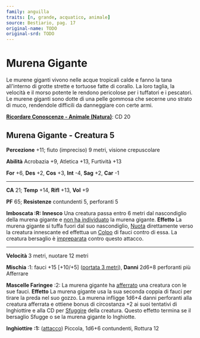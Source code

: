 ```yaml
---
family: anguilla
traits: [n, grande, acquatico, animale]
source: Bestiario, pag. 17
original-name: TODO
original-srd: TODO
---
```


# Murena Gigante

Le murene giganti vivono nelle acque tropicali calde e fanno la tana all'interno
di grotte strette e tortuose fatte di corallo. La loro taglia, la velocità e il
morso potente le rendono pericolose per i tuffatori e i pescatori. Le murene
giganti sono dotte di una pelle gommosa che secerne uno strato di muco,
rendendole difficili da danneggiare con certe armi.

**[Ricordare Conoscenze - Animale (Natura)](/azioni/ricordare-conoscenze)**: CD
20

## Murena Gigante - Creatura 5

**Percezione** +11; fiuto (impreciso) 9 metri, visione crepuscolare

**Abilità** Acrobazia +9, Atletica +13, Furtività +13

**For** +6, **Des** +2, **Cos** +3, **Int** -4, **Sag** +2, **Car** -1

---

**CA** 21; **Temp** +14, **Rifl** +13, **Vol** +9

**PF** 65; **Resistenze** contundenti 5, perforanti 5

**Imboscata :R: Innesco** Una creatura passa entro 6 metri dal nascondiglio
della murena gigante e [non ha individuato](/condizioni/non-individuato) la
murena gigante. **Effetto** La murena gigante si tuffa fuori dal suo
nascondiglio, [Nuota](/azioni/nuotare) direttamente verso la creatura innescante
ed effettua un [Colpo](/azioni/colpire) di fauci contro di essa. La creatura
bersaglio è [impreparata](/condizioni/impreparato) contro questo attacco.

---

**Velocità** 3 metri, nuotare 12 metri

**Mischia** :1: fauci +15 \[+10/+5] ([portata 3 metri](/tratti/portata)),
**Danni** 2d6+8 perforanti più Afferrare

**Mascelle Faringee** :2: La murena gigante ha
[afferrato](/condizioni/afferrato) una creatura con le sue fauci. **Effetto** La
murena gigante usa la sua seconda coppia di fauci per tirare la preda nel suo
gozzo. La murena infligge 1d6+4 danni perforanti alla creatura afferrata e
ottiene bonus di circostanza +2 ai suoi tentativi di Inghiottire e alla CD per
[Sfuggire](/azioni/sfuggire) della creatura. Questo effetto termina se il
bersaglio Sfugge o se la murena gigante lo Inghiotte.

**Inghiottire** **:1:** ([attacco](/tratti/attacco)) Piccola, 1d6+6 contundenti,
Rottura 12
